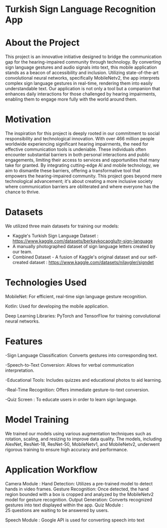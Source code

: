 # Turkish Sign Language Recognition App

# About the Project
This project is an innovative initiative designed to bridge the communication gap for the hearing-impaired community through technology. By converting sign language gestures and audio signals into text, this mobile application stands as a beacon of accessibility and inclusion. Utilizing state-of-the-art convolutional neural networks, specifically MobileNetv2, the app interprets complex sign language gestures in real-time, rendering them into easily understandable text. Our application is not only a tool but a companion that enhances daily interactions for those challenged by hearing impairments, enabling them to engage more fully with the world around them.

# Motivation
The inspiration for this project is deeply rooted in our commitment to social responsibility and technological innovation. With over 466 million people worldwide experiencing significant hearing impairments, the need for effective communication tools is undeniable. These individuals often encounter substantial barriers in both personal interactions and public engagements, limiting their access to services and opportunities that many take for granted. By integrating cutting-edge AI and mobile technology, we aim to dismantle these barriers, offering a transformative tool that empowers the hearing-impaired community. This project goes beyond mere technological advancement; it's about creating a more inclusive society where communication barriers are obliterated and where everyone has the chance to thrive.

# Datasets
We utilized three main datasets for training our models:
 - Kaggle's Turkish Sign Language Dataset : https://www.kaggle.com/datasets/berkaykocaoglu/tr-sign-language 
 - A manually photographed dataset of sign language letters created by our team.
 - Combined Dataset - A fusion of Kaggle's original dataset and our self-created dataset :  https://www.kaggle.com/datasets/nilaygler/signdet 

# Technologies Used
MobileNet: For efficient, real-time sign language gesture recognition.

Kotlin: Used for developing the mobile application.

Deep Learning Libraries: PyTorch and TensorFlow for training convolutional neural networks.

# Features
-Sign Language Classification: Converts gestures into corresponding text.

-Speech-to-Text Conversion: Allows for verbal communication interpretation.

-Educational Tools: Includes quizzes and educational photos to aid learning.

-Real-Time Recognition: Offers immediate gesture-to-text conversion.

-Quiz Screen : To educate users in order to learn sign language.

#  Model Training
We trained our models using various augmentation techniques such as rotation, scaling, and resizing to improve data quality. The models, including AlexNet, ResNet-18, ResNet-50, MobileNetv1, and MobileNetv2, underwent rigorous training to ensure high accuracy and performance.

#  Application Workflow
Camera Module : 
    Hand Detection: Utilizes a pre-trained model to detect hands in video frames. Gesture Recognition: Once detected, the hand region bounded with a box  is cropped and analyzed by the MobileNetv2 model for gesture recognition.
    Output Generation: Converts recognized gestures into text displayed within the app.
Quiz Module :    
    25 questions are waiting to be answered by users.
    
Speech Module : 
    Google API is used for converting speech into text 

